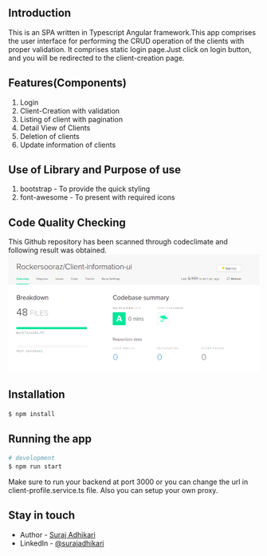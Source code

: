 ## Introduction

This is an SPA written in Typescript Angular framework.This app comprises the user interface for performing the CRUD operation of the clients with proper validation.
It comprises static login page.Just click on login button, and you will be redirected to the client-creation page.

## Features(Components)

1. Login 
2. Client-Creation with validation
3. Listing of client with pagination
4. Detail View of Clients
5. Deletion of clients
6. Update information of clients

## Use of Library and Purpose of use

1. bootstrap - To provide the quick styling
2. font-awesome  - To present with required icons


## Code Quality Checking

This Github repository has been scanned through codeclimate and following result was obtained.
![Optional Text](./src/assets/codeclimate-ui-report.png)

## Installation

```bash
$ npm install
```

## Running the app

```bash
# development
$ npm run start
```

Make sure to run your backend at port 3000 or you can change the url in client-profile.service.ts file.
Also you can setup your own proxy.

## Stay in touch

- Author - [Suraj Adhikari]()
- LinkedIn - [@surajadhikari](https://www.linkedin.com/in/surajadhikari98/)

